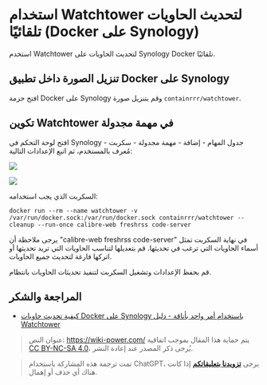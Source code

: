 # استخدام Watchtower لتحديث الحاويات تلقائيًا (Docker على Synology)

استخدم Watchtower لتحديث الحاويات على Synology Docker تلقائيًا.

## تنزيل الصورة داخل تطبيق Docker على Synology

افتح حزمة Docker على Synology وقم بتنزيل صورة `containrrr/watchtower`.

## تكوين Watchtower في مهمة مجدولة

افتح لوحة التحكم في Synology - جدول المهام - إضافة - مهمة مجدولة - سكربت مُعرف بالمستخدم، ثم اتبع الإعدادات التالية:

![](https://media.wiki-power.com/img/202301092319956.png)

![](https://media.wiki-power.com/img/202301092321592.png)

السكربت الذي يجب استخدامه:

```shell
docker run --rm --name watchtower -v /var/run/docker.sock:/var/run/docker.sock containrrr/watchtower --cleanup --run-once calibre-web freshrss code-server
```

يرجى ملاحظة أن "calibre-web freshrss code-server" في نهاية السكربت تمثل أسماء الحاويات التي ترغب في تحديثها. قم بتعديلها لتناسب الحاويات التي تريد تحديثها أو اتركها فارغة لتحديث جميع الحاويات.

قم بحفظ الإعدادات وتشغيل السكربت لتنفيذ تحديثات الحاويات بانتظام.

## المراجعة والشكر

- [كيفية تحديث حاويات Docker على Synology باستخدام أمر واحد بأناقة - دليل Watchtower](https://post.smzdm.com/p/awzggnqp/)

> عنوان النص: <https://wiki-power.com/>
> يتم حماية هذا المقال بموجب اتفاقية [CC BY-NC-SA 4.0](https://creativecommons.org/licenses/by/4.0/deed.zh)، يُرجى ذكر المصدر عند إعادة النشر.

> تمت ترجمة هذه المشاركة باستخدام ChatGPT، يرجى [**تزويدنا بتعليقاتكم**](https://github.com/linyuxuanlin/Wiki_MkDocs/issues/new) إذا كانت هناك أي حذف أو إهمال.
